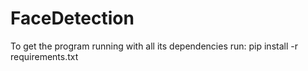 # FaceDetection
To get the program running with all its dependencies run: pip install -r requirements.txt
